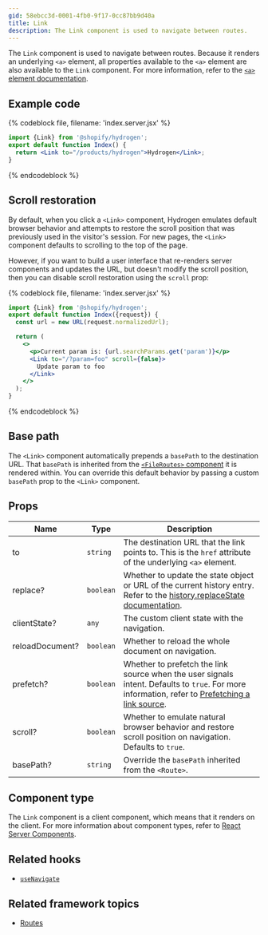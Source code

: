 ```yaml
---
gid: 58ebcc3d-0001-4fb0-9f17-0cc87bb9d40a
title: Link
description: The Link component is used to navigate between routes.
---
```


The `Link` component is used to navigate between routes. Because it renders an underlying `<a>` element, all properties available to the `<a>` element are also available to the `Link` component. For more information, refer to the [`<a>` element documentation](https://developer.mozilla.org/en-US/docs/Web/HTML/Element/a#attributes).

## Example code

{% codeblock file, filename: 'index.server.jsx' %}

```jsx
import {Link} from '@shopify/hydrogen';
export default function Index() {
  return <Link to="/products/hydrogen">Hydrogen</Link>;
}
```

{% endcodeblock %}

## Scroll restoration

By default, when you click a `<Link>` component, Hydrogen emulates default browser behavior and attempts to restore the scroll position that was previously used in the visitor's session. For new pages, the  `<Link>` component defaults to scrolling to the top of the page.

However, if you want to build a user interface that re-renders server components and updates the URL, but doesn't modify the scroll position, then you can disable scroll restoration using the `scroll` prop:

{% codeblock file, filename: 'index.server.jsx' %}

```jsx
import {Link} from '@shopify/hydrogen';
export default function Index({request}) {
  const url = new URL(request.normalizedUrl);

  return (
    <>
      <p>Current param is: {url.searchParams.get('param')}</p>
      <Link to="/?param=foo" scroll={false}>
        Update param to foo
      </Link>
    </>
  );
}
```

{% endcodeblock %}

## Base path

The `<Link>` component automatically prepends a `basePath` to the destination URL. That `basePath` is inherited from the [`<FileRoutes>` component](https://shopify.dev/api/hydrogen/components/framework/fileroutes) it is rendered within. You can override this default behavior by passing a custom `basePath` prop to the `<Link>` component.

## Props

| Name            | Type                 | Description                                                                                                                                                                                                                                   |
| --------------- | -------------------- | --------------------------------------------------------------------------------------------------------------------------------------------------------------------------------------------------------------------------------------------- |
| to              | <code>string</code>  | The destination URL that the link points to. This is the `href` attribute of the underlying `<a>` element.                                                                                                                                    |
| replace?        | <code>boolean</code> | Whether to update the state object or URL of the current history entry. Refer to the [history.replaceState documentation](https://developer.mozilla.org/en-US/docs/Web/API/History/replaceState).                                             |
| clientState?    | <code>any</code>     | The custom client state with the navigation.                                                                                                                                                                                                  |
| reloadDocument? | <code>boolean</code> | Whether to reload the whole document on navigation.                                                                                                                                                                                           |
| prefetch?       | <code>boolean</code> | Whether to prefetch the link source when the user signals intent. Defaults to `true`. For more information, refer to [Prefetching a link source](https://shopify.dev/custom-storefronts/hydrogen/routing/manage-routes#prefetching-a-link-source). |
| scroll?         | <code>boolean</code> | Whether to emulate natural browser behavior and restore scroll position on navigation. Defaults to `true`.                                                                                                                                    |
| basePath? | <code>string</code> | Override the `basePath` inherited from the `<Route>`.

## Component type

The `Link` component is a client component, which means that it renders on the client. For more information about component types, refer to [React Server Components](https://shopify.dev/custom-storefronts/hydrogen/react-server-components).

## Related hooks

- [`useNavigate`](https://shopify.dev/api/hydrogen/hooks/framework/usenavigate)

## Related framework topics

- [Routes](https://shopify.dev/custom-storefronts/hydrogen/routing)
